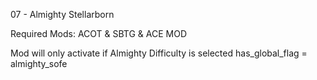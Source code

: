 07 - Almighty Stellarborn

Required Mods: ACOT & SBTG & ACE MOD

Mod will only activate if Almighty Difficulty is selected
has_global_flag = almighty_sofe